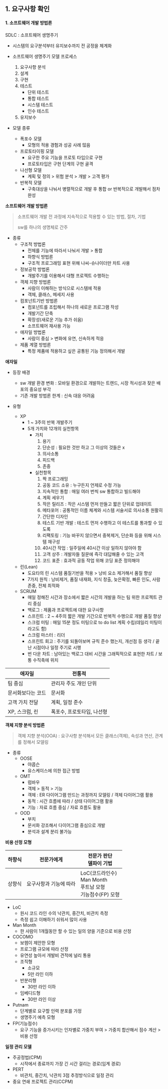 ## 1. 요구사항 확인



#### 1. 소프트웨어 개발 방법론



SDLC : 소프트웨어 생명주기

- 시스템의 요구분석부터 유지보수까지 전 공정을 체계화
- 소프트웨어 생명주기 모델 프로세스
  1. 요구사항 분석
  2. 설계 
  3. 구현
  4. 테스트
     - 단위 테스트
     - 통합 테스트
     - 시스템 테스트
     - 인수 테스트
  5. 유지보수

- 모델 종류
  - 폭포수 모델
    - 모형의 적용 경험과 성공 사례 많음
  - 프로토타이핑 모델
    - 요구한 주요 기능을 프로토 타입으로 구현
    - 프로토타입은 구현 단계의 구현 골격
  - 나선형 모델
    - 계획 및 정의 > 위험 분석 > 개발 > 고객 평가
  - 반복적 모델
    - 구축대상을 나눠서 병렬적으로 개발 후 통합 or 반복적으로 개발해서 점차 완성



**소프트웨어 개발 방법론**

> 소프트웨어 개발 전 과정에 지속적으로 적용할 수 있는 방법, 절차, 기법
>
> sw를 하나의 생명체로 간주

- 종류
  - 구조적 방법론
    - 전체를 기능에 따라서 나눠서 개발 > 통합
    - 하향식 방법론
    - 구조적 프로그래밍 표현 위해 나씨-슈나이더만 차트 사용
  - 정보공학 방법론
    - 개발주기를 이용해서 대형 프로젝트 수행하는
  - 객체 지향 방법론
    - 사람이 이해하는 방식으로 시스템에 적용
    - 객체, 클래스, 메세지 사용
  - 컴포넌트기반 방법론
    - 컴포넌트를 조립해서 하나의 새로운 프로그램 작성
    - 개발기간 단축
    - 확장성(새로운 기능 추가 쉬움)
    - 소프트웨어 재사용 가능
  - 애자일 방법론
    - 사람이 중심 > 변화에 유연, 신속하게 적응
  - 제품 계열 방법론
    - 특정 제품에 적용하고 싶은 공통된 기능 정의해서 개발



**애자일**

- 등장 배경
  - sw 개발 환경 변화 : 모바일 환경으로 개발하는 트렌드, 시장 적시성과 잦은 배포의 중요성 부각
  - 기존 개발 방법론 한계 : 신속 대응 어려움

- 유형
  - XP
    - 1 ~ 3주의 반복 개발주기
    - 5개 가치와 12개의 실천항목
      - 가치
        1. 용기
        2. 단순성 : 필요한 것만 하고 그 이상의 것들은 x
        3. 의사소통
        4. 피드백
        5. 존중
      - 실천항목
        1. 짝 프로그래밍
        2. 공동 코드 소유 : 누구든지 언제로 수정 가능
        3. 지속적인 통합 : 매일 여러 번씩 sw 통합하고 빌드해야
        4. 계획 세우기
        5. 작은 릴리즈 : 작은 시스템 먼저 만들고 짧은 단위로 업데이트
        6. 메타포어 : 공통적인 이름 체계와 시스템 서술서로 의사소통 원활히
        7. 간단한 디자인
        8. 테스트 기반 개발 : 테스트 먼저 수행하고 이 테스트를 통과할 수 있도록 
        9. 리팩토링 : 기능 바꾸지 않으면서 중복제거, 단순화 등을 위해 시스템 재구성
        10. 40시간 작업 : 일주일에 40시간 이상 일하지 않아야 함
        11. 고객 상주 : 개발자들 질문에 즉각 대답해줄 수 있는 고객 
        12. 코드 표준 : 효과적 공동 작업 위해 코딩 표준 정의해야
  - 린(Lean)
    - 도요타의 린 시스템 품질기반을 적용 > 낭비 요소 제거해서 품질 향상
    - 7가지 원칙 : 낭비제거, 품질 내재화, 지식 창출, 늦은확정, 빠른 인도, 사람 존중, 전체 최적화
  - SCRUM
    - 매일 정해진 시간과 장소에서 짧은 시간의 개발을 하는 팀 위한 프로젝트 관리 중심
    - 백로그 : 제품과 프로젝트에 대한 요구사항
    - 스프린트 : 2 ~ 4주의 짧은 개발 기간으로 반복적 수행으로 개발 품질 향상
    - 스크럼 미팅 : 매일 15분 정도 미팅으로 to do list 계획 수립(데일리 미팅이라고도 함)
    - 스크럼 마스터 : 리더
    - 스프린트 회고 : 주기를 되돌아보며 규칙 준수 했는지, 개선점 등 생각 / 끝난 시점이나 일정 주기로 시행
    - 번 다운 차트 : 남아있는 백로그 대비 시간을 그래픽적으로 표현한 차트 / 보통 수직축에 위치



| 애자일            | 전통적                     |
| ----------------- | -------------------------- |
| 팀 중심           | 관리자 주도 개인 단위      |
| 문서화보다는 코드 | 문서화                     |
| 고객 가치 전달    | 계획, 일정 준수            |
| XP, 스크럼, 린    | 폭포수, 프로토타입, 나선형 |



**객체 지향 분석 방법론**

> 객체 지향 분석(OOA) : 요구사항 분석해서 모든 클래스(객체), 속성과 연산, 관계를 정해서 모델링

- 종류
  - OOSE
    - 야콥슨 
    - 유스케이스에 의한 접근 방법
  - OMT
    - 럼바우
    - 객체 > 동적 > 기능
    - 객체 : ER 다이어그램 만드는 과정까지 모델링 / 객체 다이어그램 활용
    - 동적 : 시간 흐름에 따라 / 상태 다이어그램 활용
    - 기능 : 자료 흐름 중심 / 자료 흐름도 활용
  - OOD
    - 부치
    - 문서화 강조해서 다이어그램 중심으로 개발
    - 분석과 설계 분리 불가능



**비용 산정 모형**

| 하향식 | 전문가에게             | 전문가 판단<br />델파이 기법                                 |
| ------ | ---------------------- | ------------------------------------------------------------ |
| 상향식 | 요구사항과 기능에 따라 | LoC(코드라인수)<br />Man Month<br />푸트남 모형<br />기능점수(FP) 모형 |

- LoC
  - 원시 코드 라인 수의 낙관치, 중간치, 비관치 측정
  - 측정 쉽고 이해하기 쉬워서 많이 사용
- Man Month
  - 한 사람이 1개월동안 할 수 있는 일의 양을 기준으로 비용 산정
- COCOMO
  - 보헴이 제안한 모형
  - 프로그램 규모에 따라 산정
  - 유연성 높아서 개발비 견적에 널리 통용
  - 조직형
    - 소규모
    - 5만 라인 이하
  - 반분리형
    - 30만 라인 이하
  - 임베디드형
    - 30만 라인 이상
- Putnam
  - 단계별로 요구할 인력 분포를 가정
  - 생명주기 예측 모형
- FP(기능점수)
  - 요구 기능을 증가시키는 인자별로 가중치 부여 > 가중치 합산해서 점수 계산 > 비용 산정



**일정 관리 모델**

- 주공정법(CPM)
  - 시작에서 종료까지 가장 긴 시간 걸리는 경로(임계 경로)
- PERT
  - 비관치, 중간치, 낙관치 3점 추정방식으로 일정 관리
- 중요 연쇄 프로젝트 관리(CCPM)
